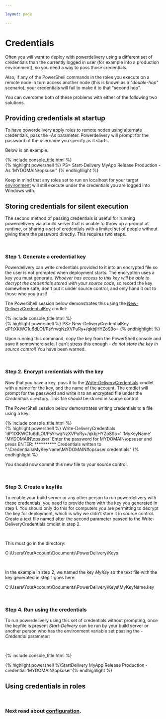 ```yaml
---

layout: page

---
```


# Credentials

Often you will want to deploy with powerdelivery using a different set of credentials than the currently logged in user (for example into a production environment), so you need a way to pass those credentials.

Also, if any of the PowerShell commands in the roles you execute on a remote node in turn access another node (this is known as a *"double-hop"* scenario), your credentials will fail to make it to that "second hop".

You can overcome both of these problems with either of the following two solutions.

## Providing credentials at startup

To have powerdelivery apply roles to remote nodes using alternate credentials, pass the *-As* parameter. Powerdelivery will prompt for the password of the username you specify as it starts. 

Below is an example:

<div class="row">
	<div class="col-sm-8">
		{% include console_title.html %}
		<div class="console">
{% highlight powershell %}
PS> Start-Delivery MyApp Release Production -As 'MYDOMAIN\opsuser'
{% endhighlight %}
		</div>
	</div>
</div>

Keep in mind that any roles set to run on localhost for your target [environment](environments.html) will still execute under the credentials you are logged into Windows with.

## Storing credentials for silent execution

The second method of passing credentials is useful for running powerdelivery via a build server that is unable to throw up a prompt at runtime, or sharing a set of credentials with a limited set of people without giving them the password directly. This requires two steps.

<br />

<h3>Step 1. Generate a credential key</h3>

Powerdelivery can write credentials provided to it into an encrypted file so the user is not prompted when deployment starts. The encryption uses a key you must generate. *Whoever has access to this key will be able to decrypt the credentials stored with your source code*, so record the key somewhere safe, don't put it under source control, and only hand it out to those who you trust!

The PowerShell session below demonstrates this using the [New-DeliveryCredentialKey](reference.html#new_deliverycredentialkey_cmdlet) cmdlet:

<div class="row">
	<div class="col-sm-8">
		{% include console_title.html %}
		<div class="console">
{% highlight powershell %}
PS> New-DeliveryCredentialKey 
dP1tXKWC1u6dLOf/PsYrwqNzXVPuRy+/qkbjHYZoS9o=
{% endhighlight %}
		</div>
	</div>
</div>

Upon running this command, copy the key from the PowerShell console and save it somewhere safe. I can't stress this enough - *do not store the key in source control*! You have been warned.

<br />
<h3>Step 2. Encrypt credentials with the key</h3>

Now that you have a key, pass it to the [Write-DeliveryCredentials](reference.html#write_delivery_credentials_cmdlet) cmdlet with a name for the key, and the name of the account. The cmdlet will prompt for the password and write it to an encrypted file under the *Credentials* directory. This file *should* be stored in source control.

The PowerShell session below demonstrates writing credentials to a file using a key:

<div class="row">
	<div class="col-sm-12">
		{% include console_title.html %}
		<div class="console">{% highlight powershell %}
Write-DeliveryCredentials 'dP1tXKWC1u6dLOf/PsYrwqNzXVPuRy+/qkbjHYZoS9o=' 'MyKeyName' 'MYDOMAIN\opsuser'
Enter the password for MYDOMAIN\opsuser and press ENTER:
**********
Credentials written to ".\Credentials\MyKeyName\MYDOMAIN#opsuser.credentials"
{% endhighlight %}
		</div>
	</div>
</div>

You should now commit this new file to your source control. 

<br />

<h3>Step 3. Create a keyfile</h3>

To enable your build server or any other person to run powerdelivery with these credentials, you need to provide them with the key you generated in step 1. You should only do this for computers you are permitting to decrypt the key for deployment, which is why we didn't store it in source control. Create a text file named after the second parameter passed to the Write-DeliveryCredentials cmdlet in step 2.

<br />

This must go in the directory:

C:\Users\YourAccount\Documents\PowerDelivery\Keys

<br />

In the example in step 2, we named the key *MyKey* so the text file with the key generated in step 1 goes here:

C:\Users\YourAccount\Documents\PowerDelivery\Keys\MyKeyName.key

<br />

<h3>Step 4. Run using the credentials</h3>


To run powerdelivery using this set of credentials without prompting, once the keyfile is present *Start-Delivery* can be run by your build server or another person who has the environment variable set passing the *-Credential* parameter:

<br />

{% include console_title.html %}
<div class="console">
  {% highlight powershell %}StartDelivery MyApp Release Production -credential 'MYDOMAIN\opsuser'{% endhighlight %}
</div>

## Using credentials in roles

<br />

### Next read about [configuration](configuration.html).